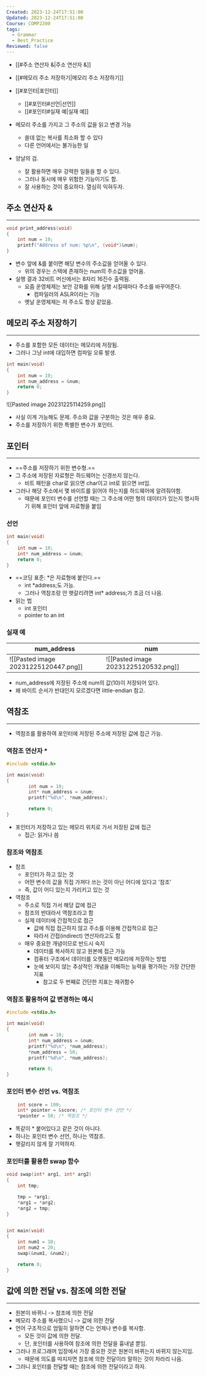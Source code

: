 ```yaml
---
Created: 2023-12-24T17:51:00
Updated: 2023-12-24T17:51:00
Course: COMP2200
tags:
  - Grammar
  - Best_Practice
Reviewed: false
---
```


- [[#주소 연산자 &|주소 연산자 &]]
- [[#메모리 주소 저장하기|메모리 주소 저장하기]]
- [[#포인터|포인터]]
	- [[#포인터#선언|선언]]
	- [[#포인터#실재 예|실재 예]]


- 메모리 주소를 가지고 그 주소의 값을 읽고 변경 가능
	- 쓸데 없는 복사를 최소화 할 수 있다
	- 다른 언어에서는 불가능한 일
- 양날의 검.
	- 잘 활용하면 매우 강력한 일들을 할 수 있다.
	- 그러나 동시에 매우 위험한 기능이기도 함.
	- 잘 사용하는 것이 중요하다. 열심히 익혀두자.

## 주소 연산자 &
---
```C
void print_address(void)
{
	int num = 10;
	printf("Address of num: %p\n", (void*)&num);
}
```
- 변수 앞에 &를 붙이면 해당 변수의 주소값을 얻어올 수 있다.
	- 위의 경우는 스택에 존재하는 num의 주소값을 얻어옴.
- 실행 결과 32비트 머신에서는 8자리 16진수 출력됨.
	- 요즘 운영체제는 보안 강화를 위해 실행 시킬때마다 주소를 바꾸어준다.
		- 컴파일러의 ASLR이라는 기능
	- 옛날 운영체제는 저 주소도 항상 같았음.

## 메모리 주소 저장하기
---
- 주소를 포함한 모든 데이터는 메모리에 저장됨.
- 그러나 그냥 int에 대입하면 컴파일 오류 발생. 
```C
int main(void)
{
    int num = 10;
    int num_address = &num;
    return 0;
}
```
![[Pasted image 20231225114259.png]]
- 사실 이게 가능해도 문제. 주소와 값을 구분하는 것은 매우 중요.
- 주소를 저장하기 위한 특별한 변수가 포인터.

## 포인터
---
- ==주소를 저장하기 위한 변수형.==
- 그 주소에 저장된 자료형은 하드웨어는 신경쓰지 않는다.
	- 비트 패턴을 char로 읽으면 char이고 int로 읽으면 int임.
- 그러나 해당 주소에서 몇 바이트를 읽어야 하는지를 하드웨어에 알려줘야함.
	- 때문에 포인터 변수를 선언할 때는 그 주소에 어떤 형의 데이터가 있는지 명시하기 위해 포인터 앞에 자료형을 붙임
### 선언
```C
int main(void)
{
    int num = 10;
    int* num_address = &num;
    return 0;
}
```
- ==코딩 표준: \*은 자료형에 붙인다.==
	- int \*address;도 가능.
	- 그러나 역참조랑 안 햇갈리려면 int* address;가 조금 더 나음.
- 읽는 법
	- int 포인터
	- pointer to an int
### 실재 예
| num_address | num |
|--|--|
| ![[Pasted image 20231225120447.png]] | ![[Pasted image 20231225120532.png]] |
- num_address에 저장된 주소에 num의 값(10)이 저장되어 있다.
- 왜 바이트 순서가 반대인지 모르겠다면 little-endian 참고.

## 역참조
---
- 역참조를 활용하여 포인터에 저장된 주소에 저장된 값에 접근 가능.
### 역참조 연산자 \*
```C
#include <stdio.h>

int main(void)
{
        int num = 10;
        int* num_address = &num;
        printf("%d\n", *num_address);

        return 0;
}
```
- 포인터가 저장하고 있는 메모리 위치로 가서 저장된 값에 접근
	- 접근: 읽거나 씀

### 참조와 역참조
- 참조
	- 포인터가 하고 있는 것
	- 어떤 변수의 값을 직접 가져다 쓰는 것이 아닌 어디에 있다고 '참조'
	- 즉, 값이 어디 있는지 가리키고 있는 것
- 역참조
	- 주소로 직접 가서 해당 값에 접근
	- 참조의 반대라서 역참조라고 함
	- 실제 데이터에 간접적으로 접근
		- 값에 직접 접근하지 않고 주소를 이용해 간접적으로 접근
		- 따라서 간접(indirect) 연산자라고도 함
	- 매우 중요한 개념이므로 반드시 숙지
		- 데이터를 복사하지 않고 원본에 접근 가능
		- 컴퓨터 구조에서 데이터를 오랫동안 메모리에 저장하는 방법
		- 눈에 보이지 않는 추상적인 개념을 이해하는 능력을 평가하는 가장 간단한 지표
			- 참고로 두 번째로 간단한 지표는 재귀함수 

### 역참조 활용하여 값 변경하는 예시
```c
#include <stdio.h>

int main(void)
{
        int num = 10;
        int* num_address = &num;
        printf("%d\n", *num_address);
        *num_address = 50;
        printf("%d\n", *num_address);

        return 0;
}
```

### 포인터 변수 선언 vs. 역참조
```c
    int score = 100;
    int* pointer = &score; /* 포인터 변수 선언 */
    *pointer = 50; /* 역참조 */
```
- 똑같이 \* 붙어있다고 같은 것이 아니다.
- 하나는 포인터 변수 선언, 하나는 역참조.
- 햇갈리지 않게 잘 기억하자.

### 포인터를 활용한 swap 함수
```c
void swap(int* arg1, int* arg2)
{
    int tmp;

    tmp = *arg1;
    *arg1 = *arg2;
    *arg2 = tmp;
}


int main(void)
{
    int num1 = 10;
    int num2 = 20;
    swap(&num1, &num2);

    return 0;
}
```

## 값에 의한 전달 vs. 참조에 의한 전달
---
- 원본이 바뀌니 -> 참조에 의한 전달
- 메모리 주소를 복사했으니 -> 값에 의한 전달
- 언어 구조적으로 엄밀히 말하면 C는 언제나 변수를 복사함.
	- 모든 것이 값에 의한 전달.
	- 단, 포인터를 사용하여 참조에 의한 전달을 흉내낼 뿐임.
- 그러나 프로그래머 입장에서 가장 중요한 것은 원본이 바뀌는지 바뀌지 않는지임.
	- 때문에 의도를 따지자면 참조에 의한 전달이라 말하는 것이 차라리 나음.
- 그러니 포인터를 전달할 때는 참조에 의한 전달이라고 하자.